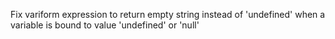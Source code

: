 Fix variform expression to return empty string instead of 'undefined' when a variable is bound to value 'undefined' or 'null'

